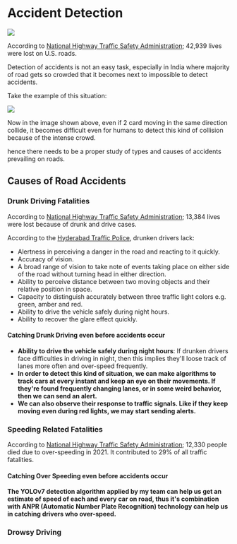 # Accident Detection

![](https://images.indianexpress.com/2017/04/kolkata-road-accident_759_yt.jpg)

According to [National Highway Traffic Safety Administration](https://www.nhtsa.gov/); 42,939 lives were lost on U.S. roads.

Detection of accidents is not an easy task, especially in India where majority of road gets so crowded that it becomes next to impossible to detect accidents.

Take the example of this situation:

![](https://static.toiimg.com/thumb/msid-65737489,width-400,resizemode-4/65737489.jpg)

Now in the image shown above, even if 2 card moving in the same direction collide, it becomes difficult even for humans to detect this kind of collision because of the intense crowd.

hence there needs to be a proper study of types and causes of accidents prevailing on roads.

## Causes of Road Accidents

### Drunk Driving Fatalities

According to [National Highway Traffic Safety Administration](https://www.nhtsa.gov/); 13,384 lives were lost because of drunk and drive cases.

According to the [Hyderabad Traffic Police](https://www.htp.gov.in/Drunken.html), drunken drivers lack:

- Alertness in perceiving a danger in the road and reacting to it quickly.
- Accuracy of vision.
- A broad range of vision to take note of events taking place on either side of the road without turning head in either direction.
- Ability to perceive distance between two moving objects and their relative position in space.
- Capacity to distinguish accurately between three traffic light colors e.g. green, amber and red.
- Ability to drive the vehicle safely during night hours.
- Ability to recover the glare effect quickly.

#### Catching Drunk Driving even before accidents occur

- **Ability to drive the vehicle safely during night hours**: If drunken drivers face difficulties in driving in night, then this implies they'll loose track of lanes more often and over-speed frequently.
- **In order to detect this kind of situation, we can make algorithms to track cars at every instant and keep an eye on their movements. If they're found frequently changing lanes, or in some weird behavior, then we can send an alert.**
- **We can also observe their response to traffic signals. Like if they keep moving even during red lights, we may start sending alerts.**

### Speeding Related Fatalities

According to [National Highway Traffic Safety Administration](https://www.nhtsa.gov/); 12,330 people died due to over-speeding in 2021. It contributed to 29% of all traffic fatalities.

#### Catching Over Speeding even before accidents occur

**The YOLOv7 detection algorithm applied by my team can help us get an estimate of speed of each and every car on road, thus it's combination with ANPR (Automatic Number Plate Recognition) technology can help us in catching drivers who over-speed.**

### Drowsy Driving